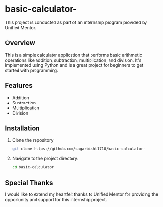 # basic-calculator-

This project is conducted as part of an internship program provided by Unified Mentor. 

## Overview
This is a simple calculator application that performs basic arithmetic operations like addition, subtraction, multiplication, and division. It's implemented using Python and is a great project for beginners to get started with programming.

## Features
- Addition
- Subtraction
- Multiplication
- Division

## Installation
1. Clone the repository:
    ```bash
    git clone https://github.com/sagarbisht1710/basic-calculator-
    ```
2. Navigate to the project directory:
    ```bash
    cd basic-calculator
    ```
## Special Thanks

I would like to extend my heartfelt thanks to Unified Mentor for providing the opportunity and support for this internship project.
